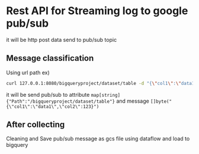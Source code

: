 # Rest API  for Streaming log to google pub/sub
it will be http post data send to pub/sub topic

## Message classification
Using url path
ex)

```bash
curl 127.0.0.1:8080/bigqueryproject/dataset/table -d "{\"col1\":\"data1\",\"col2\":123}"
```

it will be send pub/sub to attribute `map[string]{"Path":"/bigqueryproject/dataset/table"}` and message `[]byte("{\"col1\":\"data1\",\"col2\":123}")`


## After collecting
Cleaning and Save pub/sub message as gcs file using dataflow and load to bigquery
